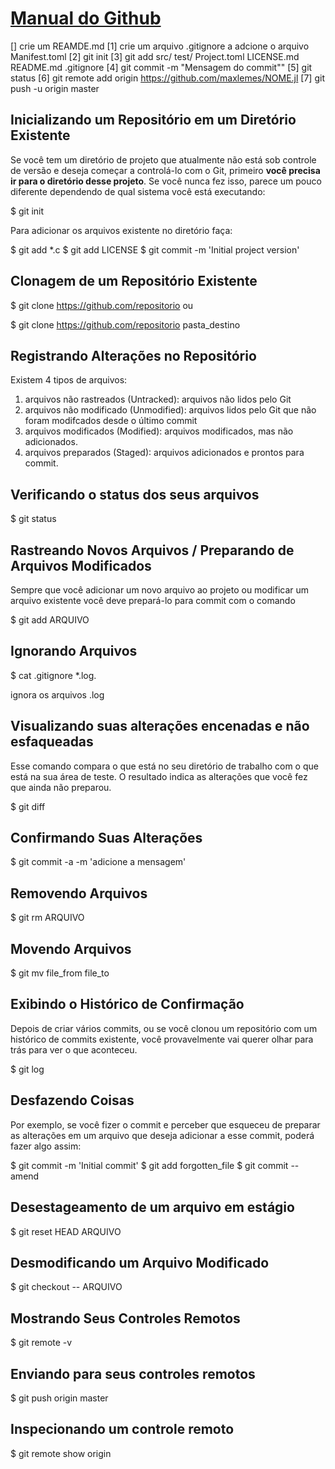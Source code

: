 
# [Manual do Github](https://git-scm.com/book/en/v2)

[] crie um REAMDE.md
[1] crie um arquivo .gitignore a adcione o arquivo Manifest.toml
[2] git init
[3] git add src/ test/ Project.toml LICENSE.md README.md .gitignore
[4] git commit -m "Mensagem do commit""
[5] git status 
[6] git remote add origin https://github.com/maxlemes/NOME.jl
[7] git push -u origin master



## Inicializando um Repositório em um Diretório Existente

Se você tem um diretório de projeto que atualmente não está sob controle de versão e deseja começar a controlá-lo com o Git, primeiro **você precisa ir para o diretório desse projeto**. Se você nunca fez isso, parece um pouco diferente dependendo de qual sistema você está executando:

$ git init

Para adicionar os arquivos existente no diretório faça:

$ git add *.c
$ git add LICENSE
$ git commit -m 'Initial project version'


## Clonagem de um Repositório Existente

$ git clone https://github.com/repositorio ou

$ git clone https://github.com/repositorio pasta_destino


## Registrando Alterações no Repositório

Existem 4 tipos de arquivos:

1) arquivos não rastreados (Untracked): arquivos não lidos pelo Git
2) arquivos não modificado (Unmodified): arquivos lidos pelo Git que não foram modifcados desde o último commit
3) arquivos modificados (Modified): arquivos modificados, mas não adicionados.
4) arquivos preparados (Staged): arquivos adicionados e prontos para commit.

## Verificando o status dos seus arquivos

$ git status

## Rastreando Novos Arquivos / Preparando de Arquivos Modificados
Sempre que você adicionar um novo arquivo ao projeto ou modificar um arquivo existente você deve prepará-lo para commit com o comando

$ git add ARQUIVO

## Ignorando Arquivos

$ cat .gitignore
*.log.   

ignora os arquivos .log

## Visualizando suas alterações encenadas e não esfaqueadas
Esse comando compara o que está no seu diretório de trabalho com o que está na sua área de teste. O resultado indica as alterações que você fez que ainda não preparou.

$ git diff

## Confirmando Suas Alterações

$ git commit -a -m 'adicione a mensagem'

## Removendo Arquivos

$ git rm ARQUIVO

## Movendo Arquivos

$ git mv file_from file_to

## Exibindo o Histórico de Confirmação
Depois de criar vários commits, ou se você clonou um repositório com um histórico de commits existente, você provavelmente vai querer olhar para trás para ver o que aconteceu.

$ git log

## Desfazendo Coisas
Por exemplo, se você fizer o commit e perceber que esqueceu de preparar as alterações em um arquivo que deseja adicionar a esse commit, poderá fazer algo assim:

$ git commit -m 'Initial commit'
$ git add forgotten_file
$ git commit --amend

## Desestageamento de um arquivo em estágio

$ git reset HEAD ARQUIVO

## Desmodificando um Arquivo Modificado

$ git checkout -- ARQUIVO

## Mostrando Seus Controles Remotos

$ git remote -v

## Enviando para seus controles remotos

$ git push origin master

## Inspecionando um controle remoto

$ git remote show origin






